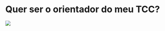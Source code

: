 <!DOCTYPE html>
<html>
  <head>
  </head>
    <body>
      <style>
      </style>
      <h1>Quer ser o orientador do meu TCC? </h1>
      <img src="https://www.google.com/search?biw=1366&bih=657&tbm=isch&sa=1&ei=YCchXfeSC-nV5OUP4NOmsAs&q=gif+fofinho+com+cara+de+pidao&oq=gif+fofinho+com+cara+de+pidao&gs_l=img.3...6005.10351..10957...0.0..0.237.2861.0j17j1......0....1..gws-wiz-img.......0j0i30j0i8i30.hXw5nH6WO20#imgrc=wH6rlJ9QgdB0aM:"/>
    </body>
<html>  
